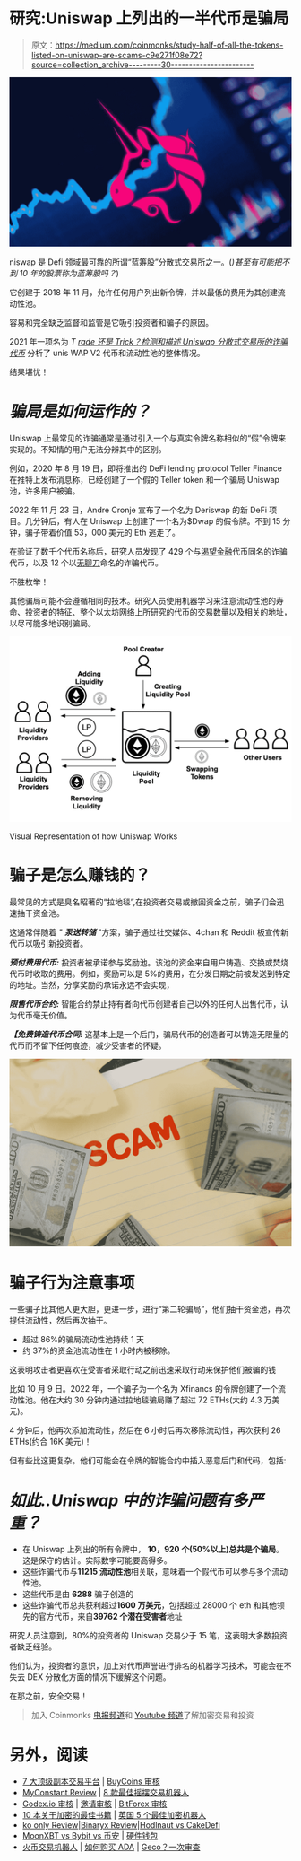 # 研究:Uniswap 上列出的一半代币是骗局

> 原文：<https://medium.com/coinmonks/study-half-of-all-the-tokens-listed-on-uniswap-are-scams-c9e271f08e72?source=collection_archive---------30----------------------->

![](img/a39e09616ea24290f80a92a51bdbaf64.png)

niswap 是 Defi 领域最可靠的所谓“蓝筹股”分散式交易所之一。(*)甚至有可能把不到 10 年的股票称为蓝筹股吗？*)

它创建于 2018 年 11 月，允许任何用户列出新令牌，并以最低的费用为其创建流动性池。

容易和完全缺乏监督和监管是它吸引投资者和骗子的原因。

2021 年一项名为 *T* [*rade 还是 Trick？检测和描述 Uniswap 分散式交易所的诈骗代币*](https://arxiv.org/pdf/2109.00229.pdf) 分析了 unis WAP V2 代币和流动性池的整体情况。

结果堪忧！

# ***骗局是如何运作的？***

Uniswap 上最常见的诈骗通常是通过引入一个与真实令牌名称相似的“假”令牌来实现的。不知情的用户无法分辨其中的区别。

例如，2020 年 8 月 19 日，即将推出的 DeFi lending protocol Teller Finance 在推特上发布消息称，已经创建了一个假的 Teller token 和一个骗局 Uniswap 池，许多用户被骗。

2022 年 11 月 23 日，Andre Cronje 宣布了一个名为 Deriswap 的新 DeFi 项目。几分钟后，有人在 Uniswap 上创建了一个名为$Dwap 的假令牌。不到 15 分钟，骗子带着价值 53，000 美元的 Eth 逃走了。

在验证了数千个代币名称后，研究人员发现了 429 个与[渴望金融](https://yearnfinance.notion.site/yearnfinance/Welcome-to-Yearn-Finance-26d6c4210e3e405c9f02f84ba567a249)代币同名的诈骗代币，以及 12 个以[无聊刀](https://www.boringdao.com/)命名的诈骗代币。

不胜枚举！

其他骗局可能不会遵循相同的技术。研究人员使用机器学习来注意流动性池的寿命、投资者的特征、整个以太坊网络上所研究的代币的交易数量以及相关的地址，以尽可能多地识别骗局。

![](img/78bafa5c8489051dffbc3e8d616bdef5.png)

Visual Representation of how Uniswap Works

# **骗子是怎么赚钱的？**

最常见的方式是臭名昭著的“拉地毯”,在投资者交易或撤回资金之前，骗子们会迅速抽干资金池。

这通常伴随着 *"* ***泵送转储*** "方案，骗子通过社交媒体、4chan 和 Reddit 板宣传新代币以吸引新投资者。

***预付费用代币:*** 投资者被承诺参与奖励池。该池的资金来自用户铸造、交换或焚烧代币时收取的费用。例如，奖励可以是 5%的费用，在分发日期之前被发送到特定的地址。当然，分享奖励的承诺永远不会实现，

***限售代币合约:*** 智能合约禁止持有者向代币创建者自己以外的任何人出售代币，认为代币毫无价值。

***【免费铸造代币合同:*** 这基本上是一个后门，骗局代币的创造者可以铸造无限量的代币而不留下任何痕迹，减少受害者的怀疑。

![](img/4561d40c92c931376204b45fecef4e5c.png)

# **骗子行为注意事项**

一些骗子比其他人更大胆，更进一步，进行“第二轮骗局”，他们抽干资金池，再次提供流动性，然后再次抽干。

*   超过 86%的骗局流动性池持续 1 天
*   约 37%的资金池流动性在 1 小时内被移除。

这表明攻击者更喜欢在受害者采取行动之前迅速采取行动来保护他们被骗的钱

比如 10 月 9 日。2022 年，一个骗子为一个名为 Xfinancs 的令牌创建了一个流动性池。他在大约 30 分钟内通过拉地毯骗局赚了超过 72 ETHs(大约 4.3 万美元)。

4 分钟后，他再次添加流动性，然后在 6 小时后再次移除流动性，再次获利 26 ETHs(约合 16K 美元)！

但有些比这更复杂。他们可能会在令牌的智能合约中插入恶意后门和代码，包括:

# ***如此..Uniswap 中的诈骗问题有多严重？***

*   在 Uniswap 上列出的所有令牌中， **10，920 个(50%以上)**总共是**个骗局**。这是保守的估计。实际数字可能要高得多。
*   这些诈骗代币与**11215 流动性池**相关联，意味着一个假代币可以参与多个流动性池。
*   这些代币是由 **6288** 骗子创造的
*   这些诈骗代币总共获利超过**1600 万美元**，包括超过 28000 个 eth 和其他领先的官方代币，来自**39762 个潜在受害者**地址

研究人员注意到，80%的投资者的 Uniswap 交易少于 15 笔，这表明大多数投资者缺乏经验。

他们认为，投资者的意识，加上对代币声誉进行排名的机器学习技术，可能会在不失去 DEX 分散化方面的情况下缓解这个问题。

在那之前，安全交易！

> 加入 Coinmonks [电报频道](https://t.me/coincodecap)和 [Youtube 频道](https://www.youtube.com/c/coinmonks/videos)了解加密交易和投资

# 另外，阅读

*   [7 大顶级副本交易平台](https://coincodecap.com/copy-trading-platforms) | [BuyCoins 审核](https://coincodecap.com/buycoins-review)
*   [MyConstant Review](https://coincodecap.com/myconstant-review) | [8 款最佳摇摆交易机器人](https://coincodecap.com/best-swing-trading-bots)
*   [Godex.io 审核](/coinmonks/godex-io-review-7366086519fb) | [邀请审核](/coinmonks/invity-review-70f3030c0502) | [BitForex 审核](https://coincodecap.com/bitforex-review)
*   [10 本关于加密的最佳书籍](https://coincodecap.com/best-crypto-books) | [英国 5 个最佳加密机器人](https://coincodecap.com/uk-trading-bots)
*   [ko only Review](https://coincodecap.com/koinly-review)|[Binaryx Review](https://coincodecap.com/binaryx-review)|[Hodlnaut vs CakeDefi](https://coincodecap.com/hodlnaut-vs-cakedefi-vs-celsius)
*   [MoonXBT vs Bybit vs 币安](https://coincodecap.com/bybit-binance-moonxbt) | [硬件钱包](/coinmonks/hardware-wallets-dfa1211730c6)
*   [火币交易机器人](https://coincodecap.com/huobi-trading-bot) | [如何购买 ADA](https://coincodecap.com/buy-ada-cardano) | [Geco？一次审查](https://coincodecap.com/geco-one-review)